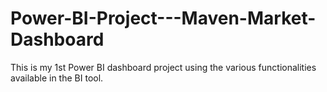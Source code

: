 # Power-BI-Project---Maven-Market-Dashboard
This is my 1st Power BI dashboard project using the various functionalities available in the BI tool. 
